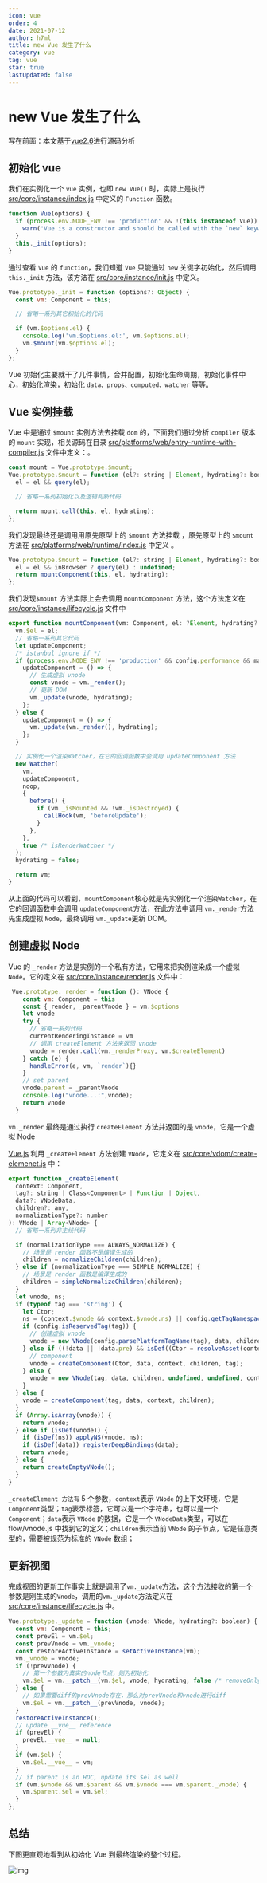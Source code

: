 ```yaml
---
icon: vue
order: 4
date: 2021-07-12
author: h7ml
title: new Vue 发生了什么
category: vue
tag: vue
star: true
lastUpdated: false
---
```


# new Vue 发生了什么

写在前面：本文基于[vue2.6](https://github.com/vuejs/vue/tree/2.6)进行源码分析

## 初始化 vue

我们在实例化一个 `vue` 实例，也即 `new Vue()` 时，实际上是执行 [src/core/instance/index.js](https://github.com/vuejs/vue/blob/2.6/src/core/instance/index.js#L8) 中定义的 `Function` 函数。

```js
function Vue(options) {
  if (process.env.NODE_ENV !== 'production' && !(this instanceof Vue)) {
    warn('Vue is a constructor and should be called with the `new` keyword');
  }
  this._init(options);
}
```

通过查看 `Vue` 的 `function`，我们知道 `Vue` 只能通过 `new` 关键字初始化，然后调用 `this._init` 方法，该方法在 [src/core/instance/init.js](https://github.com/vuejs/vue/blob/2.6/src/core/instance/init.js#L16) 中定义。

```js
Vue.prototype._init = function (options?: Object) {
  const vm: Component = this;

  // 省略一系列其它初始化的代码

  if (vm.$options.el) {
    console.log('vm.$options.el:', vm.$options.el);
    vm.$mount(vm.$options.el);
  }
};
```

Vue 初始化主要就干了几件事情，合并配置，初始化生命周期，初始化事件中心，初始化渲染，初始化 `data、props、computed、watcher` 等等。

## Vue 实例挂载

Vue 中是通过 `$mount` 实例方法去挂载 `dom` 的，下面我们通过分析 `compiler` 版本的 `mount` 实现，相关源码在目录 [src/platforms/web/entry-runtime-with-compiler.js](https://github.com/vuejs/vue/blob/2.6/src/platforms/web/entry-runtime-with-compiler.js#L17) 文件中定义：。

```js
const mount = Vue.prototype.$mount;
Vue.prototype.$mount = function (el?: string | Element, hydrating?: boolean): Component {
  el = el && query(el);

  // 省略一系列初始化以及逻辑判断代码

  return mount.call(this, el, hydrating);
};
```

我们发现最终还是调用用原先原型上的 `$mount` 方法挂载 ，原先原型上的 `$mount` 方法在 [src/platforms/web/runtime/index.js](https://github.com/vuejs/vue/blob/2.6/src/platforms/web/runtime/index.js#L37) 中定义 。

```js
Vue.prototype.$mount = function (el?: string | Element, hydrating?: boolean): Component {
  el = el && inBrowser ? query(el) : undefined;
  return mountComponent(this, el, hydrating);
};
```

我们发现`$mount` 方法实际上会去调用 `mountComponent` 方法，这个方法定义在 [src/core/instance/lifecycle.js](https://github.com/vuejs/vue/blob/2.6/src/core/instance/lifecycle.js#L141) 文件中

```js
export function mountComponent(vm: Component, el: ?Element, hydrating?: boolean): Component {
  vm.$el = el;
  // 省略一系列其它代码
  let updateComponent;
  /* istanbul ignore if */
  if (process.env.NODE_ENV !== 'production' && config.performance && mark) {
    updateComponent = () => {
      // 生成虚拟 vnode
      const vnode = vm._render();
      // 更新 DOM
      vm._update(vnode, hydrating);
    };
  } else {
    updateComponent = () => {
      vm._update(vm._render(), hydrating);
    };
  }

  // 实例化一个渲染Watcher，在它的回调函数中会调用 updateComponent 方法
  new Watcher(
    vm,
    updateComponent,
    noop,
    {
      before() {
        if (vm._isMounted && !vm._isDestroyed) {
          callHook(vm, 'beforeUpdate');
        }
      },
    },
    true /* isRenderWatcher */
  );
  hydrating = false;

  return vm;
}
```

从上面的代码可以看到，`mountComponent`核心就是先实例化一个渲染`Watcher`，在它的回调函数中会调用 `updateComponent`方法，在此方法中调用 `vm._render`方法先生成虚拟 `Node`，最终调用 `vm._update`更新 DOM。

## 创建虚拟 Node

Vue 的 `_render` 方法是实例的一个私有方法，它用来把实例渲染成一个虚拟`Node`。它的定义在 [src/core/instance/render.js](https://github.com/vuejs/vue/blob/2.6/src/core/instance/render.js#L69) 文件中：

```js
 Vue.prototype._render = function (): VNode {
    const vm: Component = this
    const { render, _parentVnode } = vm.$options
    let vnode
    try {
      // 省略一系列代码
      currentRenderingInstance = vm
      // 调用 createElement 方法来返回 vnode
      vnode = render.call(vm._renderProxy, vm.$createElement)
    } catch (e) {
      handleError(e, vm, `render`){}
    }
    // set parent
    vnode.parent = _parentVnode
    console.log("vnode...:",vnode);
    return vnode
  }
```

`vm._render` 最终是通过执行 `createElement` 方法并返回的是 `vnode`，它是一个虚拟 Node

[Vue.js](https://github.com/vuejs/vue/blob/2.6) 利用 `_createElement` 方法创建 `VNode`，它定义在 [src/core/vdom/create-elemenet.js](https://github.com/vuejs/vue/blob/2.6/src/core/vdom/create-element.js#L47) 中：

```js
export function _createElement(
  context: Component,
  tag?: string | Class<Component> | Function | Object,
  data?: VNodeData,
  children?: any,
  normalizationType?: number
): VNode | Array<VNode> {
  // 省略一系列非主线代码

  if (normalizationType === ALWAYS_NORMALIZE) {
    // 场景是 render 函数不是编译生成的
    children = normalizeChildren(children);
  } else if (normalizationType === SIMPLE_NORMALIZE) {
    // 场景是 render 函数是编译生成的
    children = simpleNormalizeChildren(children);
  }
  let vnode, ns;
  if (typeof tag === 'string') {
    let Ctor;
    ns = (context.$vnode && context.$vnode.ns) || config.getTagNamespace(tag);
    if (config.isReservedTag(tag)) {
      // 创建虚拟 vnode
      vnode = new VNode(config.parsePlatformTagName(tag), data, children, undefined, undefined, context);
    } else if ((!data || !data.pre) && isDef((Ctor = resolveAsset(context.$options, 'components', tag)))) {
      // component
      vnode = createComponent(Ctor, data, context, children, tag);
    } else {
      vnode = new VNode(tag, data, children, undefined, undefined, context);
    }
  } else {
    vnode = createComponent(tag, data, context, children);
  }
  if (Array.isArray(vnode)) {
    return vnode;
  } else if (isDef(vnode)) {
    if (isDef(ns)) applyNS(vnode, ns);
    if (isDef(data)) registerDeepBindings(data);
    return vnode;
  } else {
    return createEmptyVNode();
  }
}
```

`_createElement 方法有` 5 个参数，`context`表示 `VNode` 的上下文环境，它是 `Component`类型；`tag`表示标签，它可以是一个字符串，也可以是一个 `Component`；`data`表示 `VNode` 的数据，它是一个 `VNodeData`类型，可以在 flow/vnode.js 中找到它的定义；`children`表示当前 `VNode` 的子节点，它是任意类型的，需要被规范为标准的 `VNode` 数组；

## 更新视图

完成视图的更新工作事实上就是调用了`vm._update`方法，这个方法接收的第一个参数是刚生成的`Vnode`，调用的`vm._update`方法定义在 [src/core/instance/lifecycle.js](https://github.com/vuejs/vue/blob/2.6/src/core/instance/lifecycle.js#L59) 中。

```js
Vue.prototype._update = function (vnode: VNode, hydrating?: boolean) {
  const vm: Component = this;
  const prevEl = vm.$el;
  const prevVnode = vm._vnode;
  const restoreActiveInstance = setActiveInstance(vm);
  vm._vnode = vnode;
  if (!prevVnode) {
    // 第一个参数为真实的node节点，则为初始化
    vm.$el = vm.__patch__(vm.$el, vnode, hydrating, false /* removeOnly */);
  } else {
    // 如果需要diff的prevVnode存在，那么对prevVnode和vnode进行diff
    vm.$el = vm.__patch__(prevVnode, vnode);
  }
  restoreActiveInstance();
  // update __vue__ reference
  if (prevEl) {
    prevEl.__vue__ = null;
  }
  if (vm.$el) {
    vm.$el.__vue__ = vm;
  }
  // if parent is an HOC, update its $el as well
  if (vm.$vnode && vm.$parent && vm.$vnode === vm.$parent._vnode) {
    vm.$parent.$el = vm.$el;
  }
};
```

## 总结

下图更直观地看到从初始化 Vue 到最终渲染的整个过程。

![img](https://static.h7ml.cn/vitepress/assets/images/vue.png)
